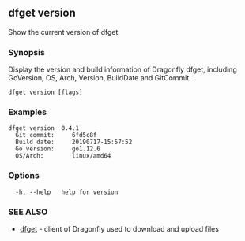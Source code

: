 ## dfget version

Show the current version of dfget

### Synopsis

Display the version and build information of Dragonfly dfget, including GoVersion, OS, Arch, Version, BuildDate and GitCommit.

```
dfget version [flags]
```

### Examples

```
dfget version  0.4.1
  Git commit:     6fd5c8f
  Build date:     20190717-15:57:52
  Go version:     go1.12.6
  OS/Arch:        linux/amd64

```

### Options

```
  -h, --help   help for version
```

### SEE ALSO

* [dfget](dfget.md)	 - client of Dragonfly used to download and upload files

